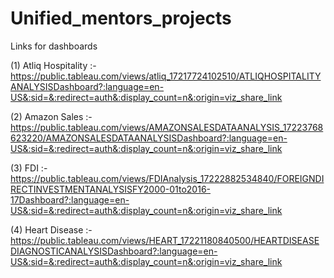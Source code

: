 # Unified_mentors_projects

Links for dashboards

(1) Atliq Hospitality :- https://public.tableau.com/views/atliq_17217724102510/ATLIQHOSPITALITYANALYSISDashboard?:language=en-US&:sid=&:redirect=auth&:display_count=n&:origin=viz_share_link

(2) Amazon Sales :- https://public.tableau.com/views/AMAZONSALESDATAANALYSIS_17223768623220/AMAZONSALESDATAANALYSISDashboard?:language=en-US&:sid=&:redirect=auth&:display_count=n&:origin=viz_share_link

(3) FDI :- https://public.tableau.com/views/FDIAnalysis_17222882534840/FOREIGNDIRECTINVESTMENTANALYSISFY2000-01to2016-17Dashboard?:language=en-US&:sid=&:redirect=auth&:display_count=n&:origin=viz_share_link

(4) Heart Disease :- https://public.tableau.com/views/HEART_17221180840500/HEARTDISEASEDIAGNOSTICANALYSISDashboard?:language=en-US&:sid=&:redirect=auth&:display_count=n&:origin=viz_share_link

